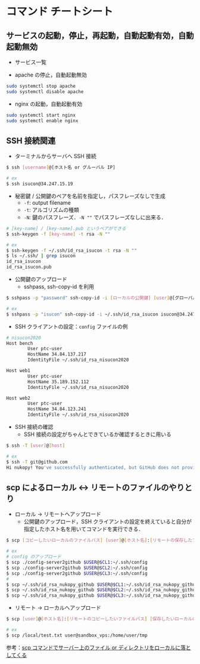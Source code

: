 # コマンド チートシート

## サービスの起動，停止，再起動，自動起動有効，自動起動無効

- サービス一覧

- apache の停止，自動起動無効

```sh
sudo systemctl stop apache
sudo systemctl disable apache
```

- nginx の起動，自動起動有効

```sh
sudo systemctl start nginx
sudo systemctl enable nginx
```

## SSH 接続関連

- ターミナルからサーバへ SSH 接続

```sh
$ ssh [username]@[ホスト名 or グルーバル IP]

# ex
$ ssh isucon@34.247.15.19
```

- 秘密鍵 / 公開鍵のペアを名前を指定し，パスフレーズなしで生成
  - `-f`: output filename
  - `-t`: アルゴリズムの種類
  - `-N`: 鍵のパスフレーズ．`-N ""` でパスフレーズなしに出来る．

```sh
# [key-name] / [key-name].pub というペアができる
$ ssh-keygen -f [key-name] -t rsa -N ""

# ex
$ ssh-keygen -f ~/.ssh/id_rsa_isucon -t rsa -N ""
$ ls ~/.ssh/ | grep isucon
id_rsa_isucon
id_rsa_isucon.pub
```

- 公開鍵のアップロード
  - sshpass, ssh-copy-id を利用

```sh
$ sshpass -p "password" ssh-copy-id -i [ローカルの公開鍵] [user]@[グローバル IP]

# ex
$ sshpass -p "isucon" ssh-copy-id -i ~/.ssh/id_rsa_isucon isucon@34.247.15.19
```

- SSH クライアントの設定：`config` ファイルの例

```sh
# nisucon2020
Host bench
        User ptc-user
        HostName 34.84.137.217
        IdentityFile ~/.ssh/id_rsa_nisucon2020

Host web1
        User ptc-user
        HostName 35.189.152.112
        IdentityFile ~/.ssh/id_rsa_nisucon2020

Host web2
        User ptc-user
        HostName 34.84.123.241
        IdentityFile ~/.ssh/id_rsa_nisucon2020
```

- SSH 接続の確認
  - SSH 接続の設定がちゃんとできているか確認するときに用いる

```sh
$ ssh -T [user]@[host]

# ex
$ ssh -T git@github.com
Hi nukopy! You've successfully authenticated, but GitHub does not provide shell access.
```

## scp によるローカル <-> リモートのファイルのやりとり

- ローカル -> リモートへアップロード
  - 公開鍵のアップロード，SSH クライアントの設定を終えていると自分が指定したホスト名を用いてコマンドを実行できる．

```sh
$ scp [コピーしたいローカルのファイルパス] [user]@[ホスト名]:[リモートの保存したファイルパス]

# ex
# config のアップロード
$ scp ./config-server2github $USER@$CL1:~/.ssh/config
$ scp ./config-server2github $USER@$CL2:~/.ssh/config
$ scp ./config-server2github $USER@$CL3:~/.ssh/config
#
$ scp ~/.ssh/id_rsa_nukopy_github $USER@$CL1:~/.ssh/id_rsa_nukopy_github
$ scp ~/.ssh/id_rsa_nukopy_github $USER@$CL2:~/.ssh/id_rsa_nukopy_github
$ scp ~/.ssh/id_rsa_nukopy_github $USER@$CL3:~/.ssh/id_rsa_nukopy_github

```

- リモート -> ローカルへアップロード

```sh
$ scp [user]@[ホスト名]:[リモートのコピーしたいファイルパス] [保存したいローカルのファイルパス]

# ex
$ scp /local/test.txt user@sandbox_vps:/home/user/tmp
```

参考：[scp コマンドでサーバー上のファイル or ディレクトリをローカルに落としてくる](https://qiita.com/katsukii/items/225cd3de6d3d06a9abcb)
